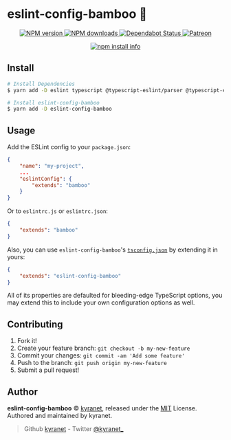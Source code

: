 # eslint-config-bamboo :bamboo:

<div align="center">
	<p>
		<a href="https://www.npmjs.com/package/eslint-config-bamboo">
			<img src="https://img.shields.io/npm/v/eslint-config-bamboo.svg?maxAge=3600" alt="NPM version" />
		</a>
		<a href="https://www.npmjs.com/package/eslint-config-bamboo">
			<img src="https://img.shields.io/npm/dt/eslint-config-bamboo.svg?maxAge=3600" alt="NPM downloads" />
		</a>
		<a href="https://dependabot.com">
			<img src="https://api.dependabot.com/badges/status?host=github&repo=kyranet/eslint-config-bamboo" alt="Dependabot Status">
		</a>
		<a href="https://www.patreon.com/kyranet">
			<img src="https://img.shields.io/badge/donate-patreon-F96854.svg" alt="Patreon" />
		</a>
	</p>
	<p>
		<a href="https://nodei.co/npm/eslint-config-bamboo/"><img src="https://nodei.co/npm/eslint-config-bamboo.png?downloads=true&stars=true" alt="npm install info" /></a>
	</p>
</div>

## Install

```bash
# Install Dependencies
$ yarn add -D eslint typescript @typescript-eslint/parser @typescript-eslint/eslint-plugin

# Install eslint-config-bamboo
$ yarn add -D eslint-config-bamboo
```

## Usage

Add the ESLint config to your `package.json`:

```json
{
	"name": "my-project",
	...
	"eslintConfig": {
		"extends": "bamboo"
	}
}
```

Or to `eslintrc.js` or `eslintrc.json`:

```json
{
	"extends": "bamboo"
}
```

Also, you can use `eslint-config-bamboo`'s
[`tsconfig.json`](https://github.com/kyranet/eslint-config-bamboo/blob/master/tsconfig.json) by extending it in yours:

```json
{
	"extends": "eslint-config-bamboo"
}
```

All of its properties are defaulted for bleeding-edge TypeScript options, you may extend this to include your own
configuration options as well.

## Contributing

1. Fork it!
1. Create your feature branch: `git checkout -b my-new-feature`
1. Commit your changes: `git commit -am 'Add some feature'`
1. Push to the branch: `git push origin my-new-feature`
1. Submit a pull request!

## Author

**eslint-config-bamboo** © [kyranet](https://github.com/kyranet), released under the
[MIT](https://github.com/kyranet/eslint-config-bamboo/blob/master/LICENSE) License.
Authored and maintained by kyranet.

> Github [kyranet](https://github.com/kyranet) - Twitter [@kyranet_](https://twitter.com/kyranet_)
